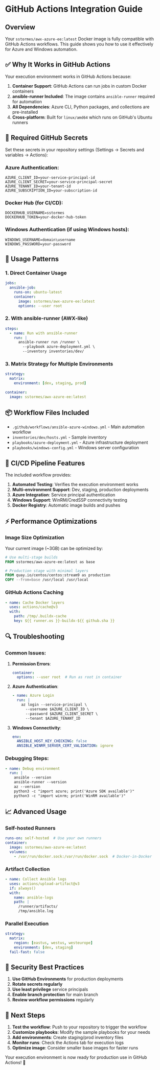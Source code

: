 # GitHub Actions Integration Guide

## Overview

Your `sstormes/awx-azure-ee:latest` Docker image is fully compatible with GitHub Actions workflows. This guide shows you how to use it effectively for Azure and Windows automation.

## ✅ Why It Works in GitHub Actions

Your execution environment works in GitHub Actions because:

1. **Container Support**: GitHub Actions can run jobs in custom Docker containers
2. **ansible-runner Included**: The image contains `ansible-runner` required for automation
3. **All Dependencies**: Azure CLI, Python packages, and collections are pre-installed
4. **Cross-platform**: Built for `linux/amd64` which runs on GitHub's Ubuntu runners

## 🔧 Required GitHub Secrets

Set these secrets in your repository settings (Settings → Secrets and variables → Actions):

### Azure Authentication:
```
AZURE_CLIENT_ID=your-service-principal-id
AZURE_CLIENT_SECRET=your-service-principal-secret  
AZURE_TENANT_ID=your-tenant-id
AZURE_SUBSCRIPTION_ID=your-subscription-id
```

### Docker Hub (for CI/CD):
```
DOCKERHUB_USERNAME=sstormes
DOCKERHUB_TOKEN=your-docker-hub-token
```

### Windows Authentication (if using Windows hosts):
```
WINDOWS_USERNAME=domain\username
WINDOWS_PASSWORD=your-password
```

## 🚀 Usage Patterns

### 1. Direct Container Usage
```yaml
jobs:
  ansible-job:
    runs-on: ubuntu-latest
    container:
      image: sstormes/awx-azure-ee:latest
      options: --user root
```

### 2. With ansible-runner (AWX-like)
```yaml
steps:
  - name: Run with ansible-runner
    run: |
      ansible-runner run /runner \
        --playbook azure-deployment.yml \
        --inventory inventories/dev/
```

### 3. Matrix Strategy for Multiple Environments
```yaml
strategy:
  matrix:
    environment: [dev, staging, prod]
    
container:
  image: sstormes/awx-azure-ee:latest
```

## 📦 Workflow Files Included

- `.github/workflows/ansible-azure-windows.yml` - Main automation workflow
- `inventories/dev/hosts.yml` - Sample inventory
- `playbooks/azure-deployment.yml` - Azure infrastructure deployment
- `playbooks/windows-config.yml` - Windows server configuration

## 🔄 CI/CD Pipeline Features

The included workflow provides:

1. **Automated Testing**: Verifies the execution environment works
2. **Multi-environment Support**: Dev, staging, production deployments  
3. **Azure Integration**: Service principal authentication
4. **Windows Support**: WinRM/CredSSP connectivity testing
5. **Docker Registry**: Automatic image builds and pushes

## ⚡ Performance Optimizations

### Image Size Optimization
Your current image (~3GB) can be optimized by:
```dockerfile
# Use multi-stage builds
FROM sstormes/awx-azure-ee:latest as base

# Production stage with minimal layers
FROM quay.io/centos/centos:stream9 as production
COPY --from=base /usr/local /usr/local
```

### GitHub Actions Caching
```yaml
- name: Cache Docker layers
  uses: actions/cache@v3
  with:
    path: /tmp/.buildx-cache
    key: ${{ runner.os }}-buildx-${{ github.sha }}
```

## 🔍 Troubleshooting

### Common Issues:

1. **Permission Errors**:
   ```yaml
   container:
     options: --user root  # Run as root in container
   ```

2. **Azure Authentication**:
   ```yaml
   - name: Azure Login
     run: |
       az login --service-principal \
         --username $AZURE_CLIENT_ID \
         --password $AZURE_CLIENT_SECRET \
         --tenant $AZURE_TENANT_ID
   ```

3. **Windows Connectivity**:
   ```yaml
   env:
     ANSIBLE_HOST_KEY_CHECKING: false
     ANSIBLE_WINRM_SERVER_CERT_VALIDATION: ignore
   ```

### Debugging Steps:
```yaml
- name: Debug environment
  run: |
    ansible --version
    ansible-runner --version
    az --version
    python3 -c "import azure; print('Azure SDK available')"
    python3 -c "import winrm; print('WinRM available')"
```

## 📈 Advanced Usage

### Self-hosted Runners
```yaml
runs-on: self-hosted  # Use your own runners
container:
  image: sstormes/awx-azure-ee:latest
  volumes:
    - /var/run/docker.sock:/var/run/docker.sock  # Docker-in-Docker
```

### Artifact Collection
```yaml
- name: Collect Ansible logs
  uses: actions/upload-artifact@v3
  if: always()
  with:
    name: ansible-logs
    path: |
      /runner/artifacts/
      /tmp/ansible.log
```

### Parallel Execution
```yaml
strategy:
  matrix:
    region: [eastus, westus, westeurope]
    environment: [dev, staging]
  fail-fast: false
```

## 🔐 Security Best Practices

1. **Use GitHub Environments** for production deployments
2. **Rotate secrets regularly** 
3. **Use least privilege** service principals
4. **Enable branch protection** for main branch
5. **Review workflow permissions** regularly

## 🎯 Next Steps

1. **Test the workflow**: Push to your repository to trigger the workflow
2. **Customize playbooks**: Modify the sample playbooks for your needs
3. **Add environments**: Create staging/prod inventory files
4. **Monitor runs**: Check the Actions tab for execution logs
5. **Optimize image**: Consider smaller base images for faster runs

Your execution environment is now ready for production use in GitHub Actions! 🚀
